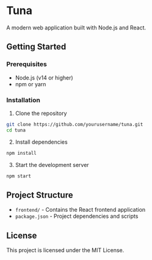 # Tuna

A modern web application built with Node.js and React.

## Getting Started

### Prerequisites

- Node.js (v14 or higher)
- npm or yarn

### Installation

1. Clone the repository
```bash
git clone https://github.com/yourusername/tuna.git
cd tuna
```

2. Install dependencies
```bash
npm install
```

3. Start the development server
```bash
npm start
```

## Project Structure

- `frontend/` - Contains the React frontend application
- `package.json` - Project dependencies and scripts

## License

This project is licensed under the MIT License. 